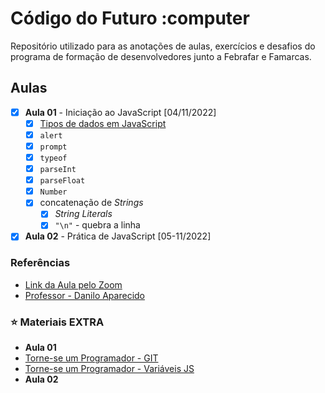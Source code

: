 # Código do Futuro :computer

Repositório utilizado para as anotações de aulas, exercícios e desafios do programa de formação de desenvolvedores junto a Febrafar e Famarcas.

## Aulas

- [x] **Aula 01** - Iniciação ao JavaScript [04/11/2022]
  - [x] [Tipos de dados em JavaScript](https://www.w3schools.com/js/js_datatypes.asp)
  - [x] `alert`
  - [x] `prompt`
  - [x] `typeof`
  - [x] `parseInt`
  - [x] `parseFloat`
  - [x] `Number`
  - [x] concatenação de *Strings*
    - [x] *String Literals* 
    - [x] `"\n"` - quebra a linha

- [x] **Aula 02** - Prática de JavaScript [05-11/2022]

### Referências

- [Link da Aula pelo Zoom](https://us06web.zoom.us/j/81578411525)
- [Professor - Danilo Aparecido](https://www.linkedin.com/search/results/all/?heroEntityKey=urn%3Ali%3Afsd_profile%3AACoAAAce0SUBo-evw_-UTiCDvRgyEhMratZT51A&keywords=danilo%20aparecido%20dos%20santos&origin=RICH_QUERY_SUGGESTION&position=0&searchId=ce8d26d2-4dca-4800-a1d2-a0dd65fdf5d3&sid=nkG)

### :star: Materiais EXTRA

- **Aula 01**
- [Torne-se um Programador - GIT](https://www.torneseumprogramador.com.br/aula?id=JiyKMqVfP1M&aula=20&tipo=back-end&professor=Danilo)
- [Torne-se um Programador - Variáveis JS](https://www.torneseumprogramador.com.br/aula?id=UT4uuKeja68&aula=2&tipo=iniciante&professor=Danilo)
- **Aula 02**
